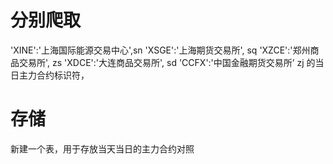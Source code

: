 # 分别爬取
'XINE':'上海国际能源交易中心',sn
'XSGE':'上海期货交易所', sq
'XZCE':'郑州商品交易所', zs
'XDCE':'大连商品交易所', sd
'CCFX':'中国金融期货交易所’ zj
的当日主力合约标识符，

# 存储
新建一个表，用于存放当天当日的主力合约对照